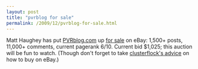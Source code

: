 ```yaml
---
layout: post
title: "pvrblog for sale"
permalink: /2009/12/pvrblog-for-sale.html
---
```


<p>Matt Haughey has put <a href="http://www.pvrblog.com/">PVRblog.com</a> up <a href="http://cgi.ebay.com/ws/eBayISAPI.dll?ViewItem&amp;item=300376905731">for sale</a> on eBay: 1,500+ posts, 11,000+ comments, current pagerank 6/10. Current bid $1,025; this auction will be fun to watch. (Though don't forget to take <a href="http://www.clusterflock.org/2009/12/how-to-buy-on-ebay.html">clusterflock's advice</a> on how to buy on eBay.)</p>



